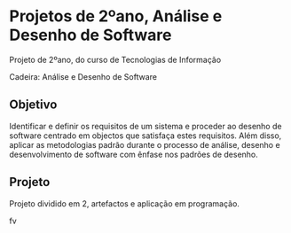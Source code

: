 # Projetos de 2ºano, Análise e Desenho de Software
Projeto de 2ºano, do curso de Tecnologias de Informação 

Cadeira: Análise e Desenho de Software

## Objetivo

Identificar e definir os requisitos de um sistema e proceder ao desenho de software centrado em objectos que satisfaça estes requisitos. 
Além disso, aplicar as metodologias padrão durante o processo de análise, desenho e desenvolvimento de software com ênfase nos padrões de desenho.

## Projeto
Projeto dividido em 2, artefactos e aplicação em programação.

fv

